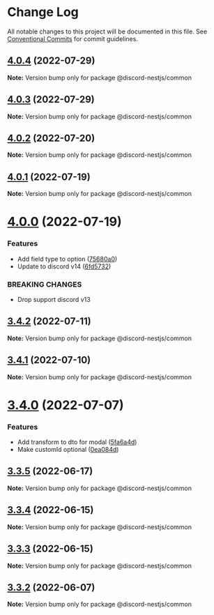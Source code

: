# Change Log

All notable changes to this project will be documented in this file.
See [Conventional Commits](https://conventionalcommits.org) for commit guidelines.

## [4.0.4](https://github.com/fjodor-rybakov/discord-nestjs/compare/@discord-nestjs/common@4.0.3...@discord-nestjs/common@4.0.4) (2022-07-29)

**Note:** Version bump only for package @discord-nestjs/common





## [4.0.3](https://github.com/fjodor-rybakov/discord-nestjs/compare/@discord-nestjs/common@4.0.2...@discord-nestjs/common@4.0.3) (2022-07-29)

**Note:** Version bump only for package @discord-nestjs/common





## [4.0.2](https://github.com/fjodor-rybakov/discord-nestjs/compare/@discord-nestjs/common@4.0.1...@discord-nestjs/common@4.0.2) (2022-07-20)

**Note:** Version bump only for package @discord-nestjs/common





## [4.0.1](https://github.com/fjodor-rybakov/discord-nestjs/compare/@discord-nestjs/common@4.0.0...@discord-nestjs/common@4.0.1) (2022-07-19)

**Note:** Version bump only for package @discord-nestjs/common





# [4.0.0](https://github.com/fjodor-rybakov/discord-nestjs/compare/@discord-nestjs/common@3.4.2...@discord-nestjs/common@4.0.0) (2022-07-19)


### Features

* Add field type to option ([75680a0](https://github.com/fjodor-rybakov/discord-nestjs/commit/75680a020cbf180a7904679a85087a67d5e7ef9c))
* Update to discord v14 ([6fd5732](https://github.com/fjodor-rybakov/discord-nestjs/commit/6fd57322ab7882b8811551b88339cb4918207fa2))


### BREAKING CHANGES

* Drop support discord v13





## [3.4.2](https://github.com/fjodor-rybakov/discord-nestjs/compare/@discord-nestjs/common@3.4.1...@discord-nestjs/common@3.4.2) (2022-07-11)

**Note:** Version bump only for package @discord-nestjs/common





## [3.4.1](https://github.com/fjodor-rybakov/discord-nestjs/compare/@discord-nestjs/common@3.4.0...@discord-nestjs/common@3.4.1) (2022-07-10)

**Note:** Version bump only for package @discord-nestjs/common





# [3.4.0](https://github.com/fjodor-rybakov/discord-nestjs/compare/@discord-nestjs/common@3.3.5...@discord-nestjs/common@3.4.0) (2022-07-07)


### Features

* Add transform to dto for modal ([5fa6a4d](https://github.com/fjodor-rybakov/discord-nestjs/commit/5fa6a4dfd6bb62f66ba8a29c2975f9a9688d2009))
* Make customId optional ([0ea084d](https://github.com/fjodor-rybakov/discord-nestjs/commit/0ea084dc9f28f66cedeb2d21ab78506dc0e94de8))





## [3.3.5](https://github.com/fjodor-rybakov/discord-nestjs/compare/@discord-nestjs/common@3.3.4...@discord-nestjs/common@3.3.5) (2022-06-17)

**Note:** Version bump only for package @discord-nestjs/common





## [3.3.4](https://github.com/fjodor-rybakov/discord-nestjs/compare/@discord-nestjs/common@3.3.3...@discord-nestjs/common@3.3.4) (2022-06-15)

**Note:** Version bump only for package @discord-nestjs/common





## [3.3.3](https://github.com/fjodor-rybakov/discord-nestjs/compare/@discord-nestjs/common@3.3.2...@discord-nestjs/common@3.3.3) (2022-06-15)

**Note:** Version bump only for package @discord-nestjs/common





## [3.3.2](https://github.com/fjodor-rybakov/discord-nestjs/compare/@discord-nestjs/common@3.3.1...@discord-nestjs/common@3.3.2) (2022-06-07)

**Note:** Version bump only for package @discord-nestjs/common
